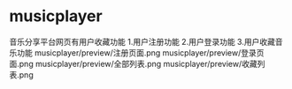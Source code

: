 # musicplayer
音乐分享平台网页有用户收藏功能
1.用户注册功能
2.用户登录功能
3.用户收藏音乐功能
musicplayer/preview/注册页面.png
musicplayer/preview/登录页面.png
musicplayer/preview/全部列表.png
musicplayer/preview/收藏列表.png

